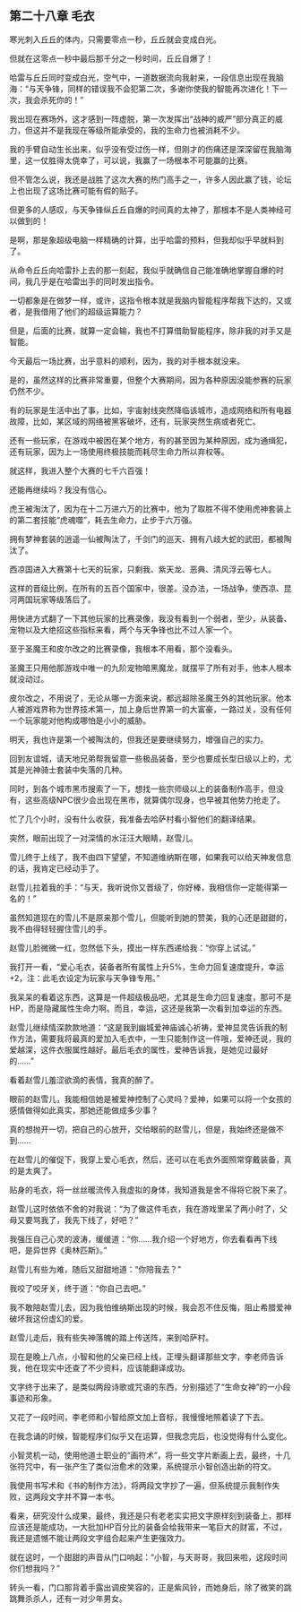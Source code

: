 ## 第二十八章 毛衣

寒光刺入丘丘的体内，只需要零点一秒，丘丘就会变成白光。

但就在这零点一秒中最后那千分之一秒时间，丘丘自爆了！

哈雷与丘丘同时变成白光，空气中，一道数据流向我射来，一段信息出现在我脑海：“与天争锋，同样的错误我不会犯第二次，多谢你使我的智能再次进化！下一次，我会杀死你的！”

我出现在赛场外，这才感到一阵虚脱，第一次发挥出“战神的威严”部分真正的威力，但这并不是我现在等级所能承受的，我的生命力也被消耗不少。

我的手臂自动生长出来，似乎没有受过伤一样，但刚才的伤痛还是深深留在我脑海里，这一仗胜得太侥幸了，可以说，我赢了一场根本不可能赢的比赛。

但不管怎么说，我还是战胜了这次大赛的热门高手之一，许多人因此赢了钱，论坛上也出现了这场比赛可能有假的贴子。

但更多的人感叹，与天争锋纵丘丘自爆的时间真的太神了，那根本不是人类神经可以做到的！

是啊，那是象超级电脑一样精确的计算，出乎哈雷的预料，但我却似乎早就料到了。

从命令丘丘向哈雷扑上去的那一刻起，我似乎就确信自己能准确地掌握自爆的时间，我几乎是在哈雷出手的同时发出指令。

一切都象是在做梦一样，或许，这指令根本就是我脑内智能程序帮我下达的，又或者，是我借用了他们的超级运算能力？

但是，后面的比赛，就算一定会输，我也不打算借助智能程序，除非我的对手又是智能。

今天最后一场比赛，出乎意料的顺利，因为，我的对手根本就没来。

是的，虽然这样的比赛非常重要，但整个大赛期间，因为各种原因没能参赛的玩家仍然不少。

有的玩家是生活中出了事，比如，宇宙射线突然降临该城市，造成网络和所有电器故障，比如，某区域的网络被黑客破坏，还有，玩家突然生病或者死亡。

还有一些玩家，在游戏中被困在某个地方，有的甚至因为某种原因，成为通缉犯，还有玩家，因为上一场使用终极技能而耗尽生命力所以弃权等。

就这样，我进入整个大赛的七千六百强！

还能再继续吗？我没有信心。

虎王被淘汰了，因为在十二万进六万的比赛中，他为了取胜不得不使用虎神套装上的第二套技能“虎魂噬”，耗去生命力，止步于六万强。

拥有梦神套装的逍遥一仙被陶汰了，千剑门的巡天、拥有八歧大蛇的武田，都被陶汰了。

西凉国进入大赛第十七天的玩家，只剩我、紫天龙、恶典、清风浮云等七人。

这样的晋级比例，在所有的五百个国家中，很差。没办法，一场战争，使西凉、昆河两国玩家等级落后了。

用快进方式翻了一下其他玩家的比赛录像，我没有看到一个弱者，至少，从装备、宠物以及大绝招这些指标来看，两个与天争锋也比不过人家一个。

至于圣魔王和皮尔改之的比赛录像，我根本不用看，那个没看头。

圣魔王只用他那游戏中唯一的九阶宠物暗黑魔龙，就摆平了所有对手，他本人根本就没动过。

皮尔改之，不用说了，无论从哪一方面来说，都远超除圣魔王外的其他玩家。他本人被游戏界称为世界技术第一，加上身后世界第一的大富豪，一路过关，没有任何一个玩家能对他构成哪怕是小小的威胁。

明天，我也许是第一个被陶汰的，但我还是要继续努力，增强自己的实力。

回到友谊城，请天地兄弟帮我留意一些极品装备，至少也要成长型日级以上的，尤其是光神骑士套装中失落的几种。

同时，到各个城市黑市搜索了一下，想找一些宗师级以上的装备制作高手，但没有，这些高级NPC很少会出现在黑市，就算偶尔现身，也早被其他势力抢走了。

忙了几个小时，没有什么收获，我准备去哈萨村看小智他们的翻译结果。

突然，眼前出现了一对深情的水汪汪大眼睛，赵雪儿。

雪儿终于上线了，我不由四下望望，不知道维纳斯在哪，如果我可以给天神发信息的话，我肯定已经动手了。

赵雪儿拉着我的手：“与天，我听说你又晋级了，你好棒，我相信你一定能得第一名的！”

虽然知道现在的雪儿不是原来那个雪儿，但能听到她的赞美，我的心还是甜甜的，我不由得轻轻握住雪儿的手。

赵雪儿脸微微一红，忽然低下头，摸出一样东西递给我：“你穿上试试。”

我打开一看，“爱心毛衣，装备者所有属性上升5%，生命力回复速度提升，幸运+2，注：此毛衣设定为玩家与天争锋专用。”

我呆呆的看着这东西，这算是一件超级极品吧，尤其是生命力回复速度，那可不是HP，而是隐藏属性生命力啊。而且，幸运，这还是我第一次看到加幸运的东西。

赵雪儿继续情深款款地道：“这是我到幽城爱神庙诚心祈祷，爱神显灵告诉我的制作方法，需要我将最真的爱加入毛衣中，一生只能制作这一件哦，爱神还说，我的爱越深，这件衣服属性越好。最后毛衣的属性，爱神告诉我，是她见过最好的……”

看着赵雪儿羞涩欲滴的表情，我真的醉了。

眼前的赵雪儿，我能相信她是被爱神控制了心灵吗？爱神，如果可以将一个女孩的感情做得如此真实，那她还能做成多少事？

真的想抛开一切，把自己的心放开，交给眼前的赵雪儿，但是，我始终还是做不到……

在赵雪儿的催促下，我穿上爱心毛衣，然后，还可以在毛衣外面照常穿戴装备，真的是太爽了。

贴身的毛衣，将一丝丝暖流传入我虚拟的身体，我知道我是舍不得将它脱下来了。

赵雪儿这时依依不舍的对我说：“为了做这件毛衣，我在游戏里呆了两小时了，父母又要骂我了，我先下线了，好吧？”

我强压自己心灵的波涛，缓缓道：“你……我介绍一个好地方，你去看看再下线吧，是异世界《奥林匹斯》。”

赵雪儿有些为难，随后又甜甜地道：“你陪我去？”

我咬了咬牙关，终于道：“你自己去吧。”

我不敢陪赵雪儿去，因为我怕维纳斯出现的时候，我会忍不住反悔，阻止希腊爱神破坏我这份虚幻的爱。

赵雪儿走后，我有些失神落魄的踏上传送阵，来到哈萨村。

现在是晚上八点，小智和他的父亲已经上线，正埋头翻译那些文字，李老师告诉我，他在现实中还查了不少资料，应该能翻译成功。

文字终于出来了，是类似两段诗歌或咒语的东西，分别描述了“生命女神”的一小段事迹和形象。

又花了一段时间，李老师和小智给原文加上音标，我慢慢地照着读了下去。

在我念诵的时候，智能程序们似乎又在运算，但我念完后，也没觉得有什么变化。

小智灵机一动，使用他道士职业的“画符术”，将一些文字片断画上去，最终，十几张符咒中，有一张产生了类似治愈术的效果，系统提示小智创造出新的符文。

我使用书写术和《书的制作方法》，将两段文字抄了一遍，但系统提示我制作失败，这两段文字并不算一本书。

看来，研究没什么成果，最终，我还是只有老老实实把文字原样刻到装备上，那样应该还是能成功，一大批加HP百分比的装备会给我带来一笔巨大的财富，不过，我还是遗憾不能让两段文字组合起来产生更强效力。

就在这时，一个甜甜的声音从门口响起：“小智，与天哥哥，我回来啦，这段时间你们想我吗？”

转头一看，门口那背着手露出调皮笑容的，正是紫风铃，而她身后，除了微笑的跳跳舞杀杀人，还有一对少年男女。

